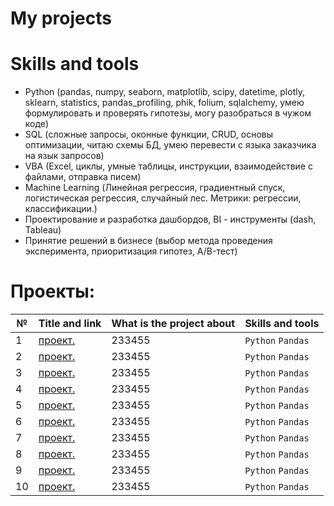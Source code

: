 # My projects

# Skills and tools
- Python (pandas, numpy, seaborn, matplotlib, scipy, datetime, plotly, sklearn, statistics, pandas_profiling, phik, folium, sqlalchemy, умею формулировать и проверять гипотезы, могу разобраться в чужом коде)
- SQL (сложные запросы, оконные функции, CRUD, основы оптимизации, читаю схемы БД, умею перевести с языка заказчика на язык запросов)
- VBA (Excel, циклы, умные таблицы, инструкции, взаимодействие с файлами, отправка писем)
- Machine Learning (Линейная регрессия, градиентный спуск, логистическая регрессия, случайный лес. Метрики: регрессии, классификации.)
- Проектирование и разработка дашбордов, BI - инструменты (dash, Tableau)
- Принятие решений в бизнесе (выбор метода проведения эксперимента, приоритизация гипотез, A/B-тест)

# Проекты:

| №| Title and link | What is the project about                                                     | Skills and tools           |  
|-----------|-------------------|------------------------------------------------------------------|-----------------------------------|
|1              |[проект. ](churn_analysis_and_customer_acquisition/)|233455|`Python` `Pandas`|
|2              |[проект. ](improved_recommendation_system_A_B_test/)|233455|`Python` `Pandas`|
|3              |[проект. ](market_of_public_catering_establishments_in_moscow/)|233455|`Python` `Pandas`|
|4              |[проект. ](marketing_research/)|233455|`Python` `Pandas`|
|5              |[проект. ](online_store_A_B_test/)|233455|`Python` `Pandas`|
|6              |[проект. ](property_for_sale/)|233455|`Python` `Pandas`|
|7              |[проект. ](startup_selling_food/)|233455|`Python` `Pandas`|
|8              |[проект. ](subscription_book_reading_service/)|233455|`Python` `Pandas`|
|9              |[проект. ](video_game_store/)|233455|`Python` `Pandas`|
|10              |[проект. ](yandex_dzen_dashboard/)|233455|`Python` `Pandas`|
